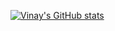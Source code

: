 [![Vinay's GitHub stats](https://github-readme-stats.vercel.app/api?username=VinayJariya)](https://github.com/anuraghazra/github-readme-stats)
